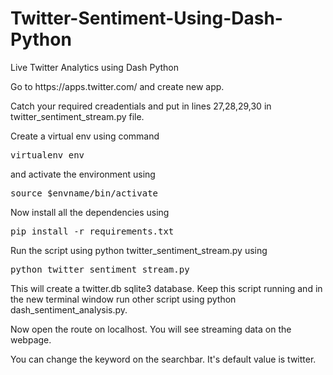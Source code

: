 # Twitter-Sentiment-Using-Dash-Python
<p>Live Twitter Analytics using Dash Python</p>
<p>Go to https://apps.twitter.com/ and create new app.</p>
<p>Catch your required creadentials and put in lines 27,28,29,30 in twitter_sentiment_stream.py file.</p>
<p>Create a virtual env using command<pre>virtualenv env</pre> and activate the environment using <pre>source $envname/bin/activate</pre></p>
<p>Now install all the dependencies using <pre>pip install -r requirements.txt</pre></p>
<p>Run the script using python twitter_sentiment_stream.py using <pre>python twitter_sentiment_stream.py</pre></p>
<p>This will create a twitter.db sqlite3 database. Keep this script running and in the new terminal window run other script using python dash_sentiment_analysis.py.</p>
<p>Now open the route on localhost. You will see streaming data on the webpage.</p>
<p>You can change the keyword on the searchbar. It's default value is twitter.</p>